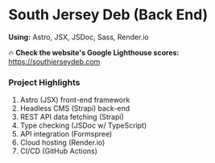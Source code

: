 # South Jersey Deb (Back End)
**Using:** Astro, JSX, JSDoc, Sass, Render.io

🔥 **Check the website's Google Lighthouse scores:** https://southjerseydeb.com

### Project Highlights
1. Astro (JSX) front-end framework
2. Headless CMS (Strapi) back-end
3. REST API data fetching (Strapi)
4. Type checking (JSDoc w/ TypeScript)
5. API integration (Formspree)
6. Cloud hosting (Render.io)
7. CI/CD (GitHub Actions)
